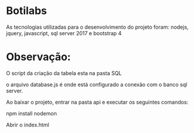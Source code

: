 # Botilabs

As tecnologias utilizadas para o desenvolvimento do projeto foram: nodejs, jquery, javascript, sql server 2017 e bootstrap 4

# Observação:

O script da criação da tabela esta na pasta SQL

o arquivo database.js é onde está configurado a conexão com o banco sql server.

Ao baixar o projeto, entrar na pasta api e executar os seguintes comandos:

npm install
nodemon

Abrir o index.html
